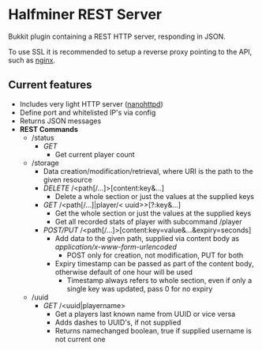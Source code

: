 # Halfminer REST Server
Bukkit plugin containing a REST HTTP server, responding in JSON.

To use SSL it is recommended to setup a reverse proxy pointing to the API, such as [nginx](https://www.nginx.com/).

## Current features
- Includes very light HTTP server ([nanohttpd](https://github.com/NanoHttpd/nanohttpd))
- Define port and whitelisted IP's via config
- Returns JSON messages
- **REST Commands**
  - /status
    - *GET*
      - Get current player count
  - /storage
    - Data creation/modification/retrieval, where URI is the path to the given resource
    - *DELETE* /\<path[/...]>[content:key&...]
      - Delete a whole section or just the values at the supplied keys
    - *GET* /\<path[/...]|player/< uuid>>[?:key&...]
      - Get the whole section or just the values at the supplied keys
      - Get all recorded stats of player with subcommand /player
    - *POST/PUT* /\<path[/...]>[content:key=value&...&expiry=seconds]
      - Add data to the given path, supplied via content body as *application/x-www-form-urlencoded*
        - POST only for creation, not modification, PUT for both
      - Expiry timestamp can be passed as part of the content body, otherwise default of one hour will be used
        - Timestamp always refers to whole section, even if only a single key was updated, pass 0 for no expiry
  - /uuid
    - *GET* /\<uuid|playername>
      - Get a players last known name from UUID or vice versa
      - Adds dashes to UUID's, if not supplied
      - Returns namechanged boolean, true if supplied username is not current one
    
